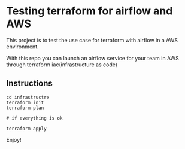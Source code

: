 # Testing terraform for airflow and AWS

This project is to test the use case for terraform with airflow in a AWS environment.

With this repo you can launch an airflow service for your team in AWS through terraform iac(infrastructure as code)

## Instructions

```
cd infrastructre
terraform init 
terraform plan

# if everything is ok

terraform apply
```


Enjoy!
